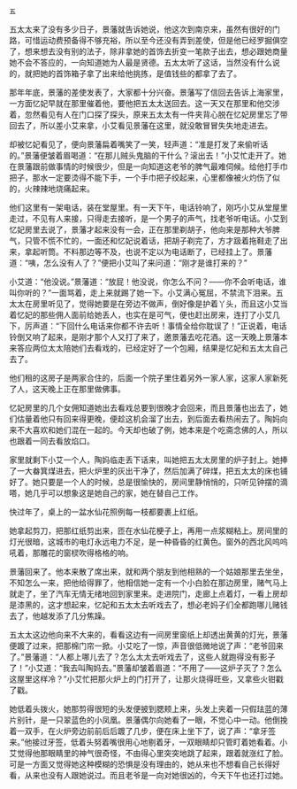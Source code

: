     五 

   五太太来了没有多少日子，景藩就告诉她说，他这次到南京来，虽然有很好的门路，可惜运动费预备得不够充裕，所以至今还没有弄到差使，但是他已经罗掘俱空了，想来想去没有别的法子，除非拿她的首饰去折变一笔款子出去，想必跟她商量她不会不答应的，一向知道她为人最是贤德。五太太听了这话，当然没有什么说的，就把她的首饰箱子拿了出来给他挑拣，是值钱些的都拿了去了。

   那年年底，景藩的差使发表了，大家都十分兴奋。景藩写了信回去告诉上海家里，一方面忆妃早就在那里催着他，要他把五太太送回去。这一天又在那里和他交涉着，忽然看见有人在门口探了探头，原来五太太有一件夹背心脱在忆妃房里忘了带回去了，所以差小艾来拿，小艾看见景藩在这里，就没敢冒冒失失地走进去。

   却被忆妃看见了，便向景藩扁着嘴笑了一笑，轻声道：“准是打发了来偷听话的。”景藩便皱着眉喝道：“在那儿贼头鬼脑的干什么？滚出去！”小艾忙走开了。她在景藩跟前做事情的时候很少，但是一向知道这老爷的脾气最难伺候。给他打手巾把子，那水一定要烫得不能下手，一个手巾把子绞起来，心里都像被火灼伤了似的，火辣辣地烧痛起来。

   他们这里有一架电话，装在堂屋里。有一天下午，电话铃响了，刚巧小艾从堂屋里走过，不见有人来接，只得走去接听，是一个男子的声气，找老爷听电话。小艾到忆妃房里去说了，景藩才起来没有一会，正在那里剃胡子，他向来是那种大爷脾气，只管不慌不忙的，一面还和忆妃说着话，把胡子剃完了，方才趿着拖鞋走了出来，拿起听筒。不料那边等不及，也说不定以为电话断了，已经挂上了。景藩道：“咦，怎么没有人了？”便把小艾叫了来问道：“刚才是谁打来的？”

   小艾道：“他没说。”景藩道：“放屁！他没说，你怎么不问？——你不会听电话，谁叫你听的？”一面骂着，走上来就踢了她一下。小艾满心冤屈，不禁流下泪来。五太太在房里听见了，觉得她要是在旁边不做声，倒好像是护着丫头，而且这小艾当着忆妃的那些佣人面前给她丢人，也实在是可气，便也赶出房来，连打了小艾几下，厉声道：“下回什么电话来你都不许去听！事情全给你耽误了！”正说着，电话铃倒又响了起来，是刚才那个人又打了来了，邀景藩去吃花酒。这一天晚上景藩本来答应两位太太陪她们去看戏的，已经定好了一个包厢，结果是忆妃和五太太自己去了。

   他们租的这房子是两家合住的，后面一个院子里住着另外一家人家，这家人家新死了人，这天晚上正在那里做佛事。

   忆妃房里的几个女佣知道她出去看戏总要到很晚才会回来，而且景藩也出去了，她们估量着他只有回来得更晚，便趁这机会溜了出去，到后面去看热闹去了。陶妈向来不大喜欢和她们混在一起的。今天却也破了例，她本来是个吃斋念佛的人，所以也跟着一同去看放焰口。

   家里就剩下小艾一个人，陶妈临走丢下话来，叫她把五太太房里的炉子封上。她捧了一大畚箕煤进去，把火炉里的灰出干净了，然后加满了碎煤，把五太太的床也铺好了。她只要是一个人的时候，总是很愉快的，房间里静悄悄的，只听见钟摆的滴嗒，她几乎可以想象这是她自己的家，她在替自己工作。

   快过年了，桌上的一盆水仙花照例每一枝都要裹上红纸。

   她拿起剪刀，把那红纸剪出来，匝在水仙花梗子上，再用一点浆糊粘上。房间里的灯光很暗，这城市的电灯永远电力不足，是一种昏昏的红黄色。窗外的西北风呜呜吼着，那雕花的窗棂吹得格格的响。

   景藩回来了。他本来散了席出来，就和两个朋友到他相熟的一个姑娘那里去坐坐，不知怎么一来，把他给得罪了，他相信她一定有一个小白脸在那边房里，赌气马上就走了，坐了汽车无情无绪地回到家里来。走进院门，走廊上点着灯，一看上房却是漆黑的，这才想起来，忆妃和五太太去听戏去了，想必老妈子们全都跑哪儿赌钱去了，他越发添了几分焦躁。

   五太太这边他向来不大来的，看看这边有一间房里窗纸上却透出黄黄的灯光，景藩便踱了过来，把那棉门帘一掀。小艾吃了一惊，声音很低微地说了声：“老爷回来了。”景藩道：“人都上哪儿去了？怎么太太去听戏去了，这些人就跑得没有影子了！”小艾道：“我去叫陶妈去。”景藩却皱着眉道：“不用了——这炉子灭了？怎么这屋里这样冷？”小艾忙把那火炉上的门打开了，让那火烧得旺些，又拿些火钳戳了戳。

   她低着头拨火，她那剪得很短的头发便披到腮颊上来，头发上夹着一只假珐蓝的薄片别针，是一只翠蓝色的小凤凰。景藩偶尔向她看了一眼，不觉心中一动。他倒挽着一双手，在火炉旁边前前后后踱了几步，便在床上坐下了，说了声：“拿牙签来。”他接过牙签，低着头努着嘴很用心地剔着牙，一双眼睛却只管盯着她看着。小艾觉得他那眼睛里的神气很奇怪，不由得心里突突地跳了起来，跟着就涨红了脸。可是一方面又觉得她这种模糊的恐惧是没有理由的，她从来也不想看自己长得好看，从来也没有人跟她说过。而且老爷是一向对她很凶的，今天下午也还打过她。

